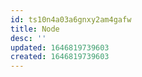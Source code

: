 ```yaml
---
id: ts10n4a03a6gnxy2am4gafw
title: Node
desc: ''
updated: 1646819739603
created: 1646819739603
---
```


